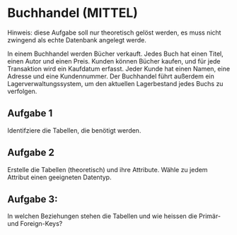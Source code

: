 # Buchhandel (MITTEL)

Hinweis: diese Aufgabe soll nur theoretisch gelöst werden, es muss nicht zwingend als echte Datenbank angelegt werde.

In einem Buchhandel werden Bücher verkauft. 
Jedes Buch hat einen Titel, einen Autor und einen Preis. 
Kunden können Bücher kaufen, und für jede Transaktion wird ein Kaufdatum erfasst. 
Jeder Kunde hat einen Namen, eine Adresse und eine Kundennummer. 
Der Buchhandel führt außerdem ein Lagerverwaltungssystem, um den aktuellen Lagerbestand jedes Buchs zu verfolgen.

## Aufgabe 1
Identifziere die Tabellen, die benötigt werden.

## Aufgabe 2 
Erstelle die Tabellen (theoretisch) und ihre Attribute. Wähle zu jedem Attribut
einen geeigneten Datentyp.

## Aufgabe 3:
In welchen Beziehungen stehen die Tabellen und wie heissen die Primär- und
Foreign-Keys?



